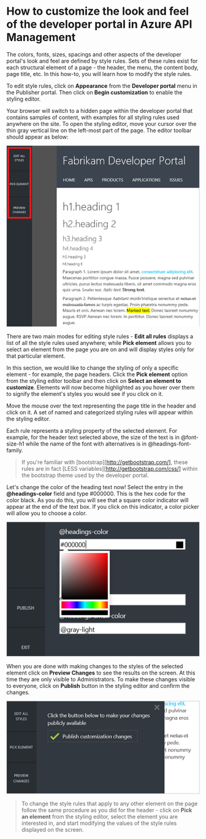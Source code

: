 <properties 
	pageTitle="How to customize the look and feel of the developer portal in Azure API Management" 
	description="How to customize the look and feel of the developer portal in Azure API Management." 
	services="api-management" 
	documentationCenter="" 
	authors="steved0x" 
	manager="dwrede" 
	editor=""/>

<tags 
	ms.service="api-management" 
	ms.workload="mobile" 
	ms.tgt_pltfrm="na" 
	ms.devlang="na" 
	ms.topic="article" 
	ms.date="02/24/2015" 
	ms.author="sdanie"/>

# How to customize the look and feel of the developer portal in Azure API Management

The colors, fonts, sizes, spacings and other aspects of the developer portal's look and feel are defined by style rules. Sets of these rules exist for each structural element of a page - the header, the menu, the content body, page title, etc. In this how-to, you will learn how to modify the style rules.

To edit style rules, click on **Appearance** from the **Developer portal** menu in the Publisher portal. Then click on **Begin customization** to enable the styling editor.

Your browser will switch to a hidden page within the developer portal that contains samples of content, with examples for all styling rules used anywhere on the site. To open the styling editor, move your cursor over the thin gray vertical line on the left-most part of the page. The editor toolbar should appear as below: 

![Customization toolbar][api-management-customization-toolbar]

There are two main modes for editing style rules - **Edit all rules** displays a list of all the style rules used anywhere; while **Pick element** allows you to select an element from the page you are on and will display styles only for that particular element.

In this section, we would like to change the styling of only a specific element - for example, the page headers. Click the **Pick element** option from the styling editor toolbar and then click on **Select an element to customize**. Elements will now become highlighted as you hover over them to signify the element's styles you would see if you click on it. 

Move the mouse over the text representing the page title in the header and click on it. A set of named and categorized styling rules will appear within the styling editor.

Each rule represents a styling property of the selected element. For example, for the header text selected above, the size of the text is in @font-size-h1 while the name of the font with alternatives is in @headings-font-family.

> If you're familiar with [bootstrap][http://getbootstrap.com/], these rules are in fact [LESS variables][http://getbootstrap.com/css/] within the bootstrap theme used by the developer portal.

Let's change the color of the heading text now! Select the entry in the **@headings-color** field and type #000000. This is the hex code for the color black. As you do this, you will see that a square color indicator will appear at the end of the text box. If you click on this indicator, a color picker will allow you to choose a color.

![Color picker][api-management-customization-toolbar-color-picker]

When you are done with making changes to the styles of the selected element click on **Preview Changes** to see the results on the screen. At this time they are only visible to Administrators. To make these changes visible to everyone, click on **Publish** button in the styling editor and confirm the changes.

![Publish form][api-management-customization-toolbar-publish-form]

> To change the style rules that apply to any other element on the page follow the same procedure as you did for the header - click on **Pick an element** from the styling editor, select the element you are interested in, and start modifying the values of the style rules displayed on the screen.


[Next steps]: #next-steps

[Management Portal]: https://manage.windowsazure.com/

[api-management-customization-toolbar]: ./media/api-management-howto-customize-look-and-feel/api-management-customization-toolbar.png
[api-management-customization-toolbar-color-picker]: ./media/api-management-howto-customize-look-and-feel/api-management-customization-toolbar-color-picker.png
[api-management-customization-toolbar-publish-form]: ./media/api-management-howto-customize-look-and-feel/api-management-customization-toolbar-publish-form.png
